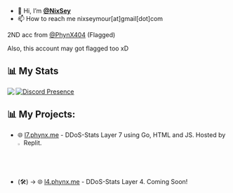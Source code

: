 - 👋 Hi, I’m [**@NixSey**](https://github.com/NixSey)
- 📫 How to reach me nixseymour[at]gmail[dot]com

2ND acc from [@PhynX404](https://github.com/PhynX404) (Flagged)

Also, this account may got flagged too xD

## 📊 My Stats
<a href="https://discord.com/users/937768405853958214"><img align="left" src="https://lanyard-profile-readme.vercel.app/api/937768405853958214"/></a>
[![Discord Presence](https://lanyard.cnrad.dev/api/937768405853958214)](https://discord.com/users/937768405853958214)

## 📊 My Projects:
- 🌐 [l7.phynx.me](https://l7.phynx.me) - DDoS-Stats Layer 7 using Go, HTML and JS. Hosted by <img src="https://replit.com/public/icons/favicon-196.png" alt="replit" style="width:2%;height:2%"> Replit.
- (🛠) -> 🌐 [l4.phynx.me]() - DDoS-Stats Layer 4. Coming Soon!
